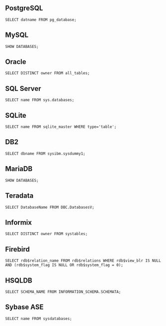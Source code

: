 


## PostgreSQL
```
SELECT datname FROM pg_database;
```

## MySQL
```
SHOW DATABASES;
```

## Oracle
```
SELECT DISTINCT owner FROM all_tables;
```

## SQL Server
```
SELECT name FROM sys.databases;
```

## SQLite
```
SELECT name FROM sqlite_master WHERE type='table';
```

## DB2
```
SELECT dbname FROM sysibm.sysdummy1;
```

## MariaDB
```
SHOW DATABASES;
```

## Teradata
```
SELECT DatabaseName FROM DBC.DatabasesV;
```

## Informix
```
SELECT DISTINCT owner FROM systables;
```

## Firebird
```
SELECT rdb$relation_name FROM rdb$relations WHERE rdb$view_blr IS NULL AND (rdb$system_flag IS NULL OR rdb$system_flag = 0);
```

## HSQLDB
```
SELECT SCHEMA_NAME FROM INFORMATION_SCHEMA.SCHEMATA;
```

## Sybase ASE
```
SELECT name FROM sysdatabases;
```
